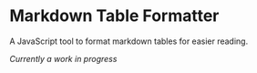Markdown Table Formatter
========================

A JavaScript tool to format markdown tables for easier reading.

*Currently a work in progress*

